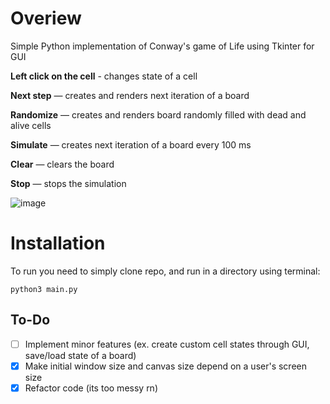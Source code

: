 # Overiew
Simple Python implementation of Conway's game of Life using Tkinter for GUI

**Left click on the cell** - changes state of a cell 

**Next step** — creates and renders next iteration of a board  

**Randomize** — creates and renders board randomly filled with dead and alive cells  

**Simulate** — creates next iteration of a board every 100 ms  

**Clear** — clears the board  

**Stop** —  stops the simulation  



![image](https://user-images.githubusercontent.com/117105291/236302979-1b5a1953-90e9-48e5-90af-32e7cac30acc.png)

# Installation 
To run you need to simply clone repo, and run in a directory using terminal:
```
python3 main.py
```

## To-Do

- [ ] Implement minor features (ex. create custom cell states through GUI, save/load state of a board)
- [x] Make initial window size and canvas size depend on a user's screen size
- [x] Refactor code (its too messy rn)

